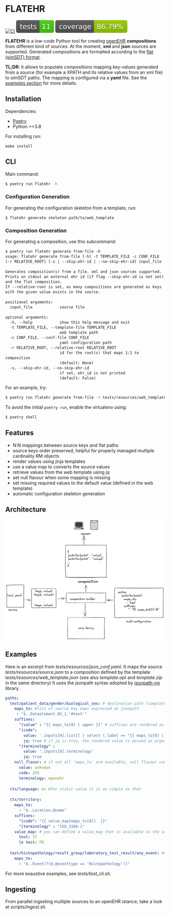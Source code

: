 # FLATEHR
[![CI](https://github.com/crs4/flatehr/actions/workflows/main.yaml/badge.svg)](https://github.com/crs4/flatehr/actions/workflows/main.yaml)
![test](./reports/tests-badge.svg)
![coverage](./reports/coverage-badge.svg)

**FLATEHR** is a *low-code* Python tool for creating [openEHR](https://www.openehr.org/) **compositions** from different kind of sources. At the moment, **xml** and **json** sources are supported.
Generated compositions are formatted according to the [flat (simSDT) format](https://specifications.openehr.org/releases/ITS-REST/latest/simplified_data_template.html). 


**TL;DR:** it allows to populate compositions mapping key-values generated from a source (for example a XPATH and its relative values from an xml file) to simSDT paths. 
The mapping is configured via a **yaml** file.
See the [examples section](#Examples) for more details.

## Installation
Dependencies:
 * [Poetry](https://python-poetry.org/)
 * Python >=3.8

For installing run:

```
make install
```

## CLI
Main command:

```bash
$ poetry run flatehr -h
```

### Configuration Generation

For generating the configuration skeleton from a template, run:
```
$ flatehr generate skeleton path/to/web_template
```

### Composition Generation

For generating a composition, use this subcommand:
```
$ poetry run flatehr generate from-file -h
usage: flatehr generate from-file [-h] -t TEMPLATE_FILE -c CONF_FILE [-r RELATIVE_ROOT] [-s | --skip-ehr-id | --no-skip-ehr-id] input_file

Generates composition(s) from a file. xml and json sources supported.
Prints on stdout an external ehr id (if flag --skip-ehr-id is not set) and the flat composition.
If --relative-root is set, as many compositions are generated as keys with the given value exists in the source.

positional arguments:
  input_file            source file

optional arguments:
  -h, --help            show this help message and exit
  -t TEMPLATE_FILE, --template-file TEMPLATE_FILE
                        web template path
  -c CONF_FILE, --conf-file CONF_FILE
                        yaml configuration path
  -r RELATIVE_ROOT, --relative-root RELATIVE_ROOT
                        id for the root(s) that maps 1:1 to composition
                        (default: None)
  -s, --skip-ehr-id, --no-skip-ehr-id
                        if set, ehr_id is not printed
                        (default: False)

```

For an example, try:
```bash
$ poetry run flatehr generate from-file -t tests/resources/web_template.json -c tests/resources/xml_conf.yaml --skip-ehr-id tests/resources/source.xml
```

To avoid the initial ```poetry run```, enable the virtualenv using:

```bash
$ poetry shell
```

## Features
 * N:N mappings between source keys and flat paths
 * source keys order preserved, helpful for properly managed multiple cardinality RM objects
 * render values using jinja templates
 * use a value map to converts the source values
 * retrieve values from the web template using jq
 * set null flavour when some mapping is missing
 * set missing required values to the default value (defined in the web template)
 * automatic configuration skeleton generation

## Architecture
![architecture](./docs/architecture.png)
## Examples
Here is an excerpt from *tests/resources/json_conf.yaml*. It maps the source *tests/resources/source.json* to a composition defined by the template *tests/resources/web_template.json* (see also *template.opt* and *template.zip* in the same directory) 
It uses the jsonpath syntax adopted by [jsonpath-ng](https://github.com/h2non/jsonpath-ng) library.

```yaml
paths:
  test/patient_data/gender/biological_sex: # destination path (completed by the suffixes below)
    maps_to: #list of source key maps expressed as jsonpath
     - "$..Dataelement_85_1.'#text'"
    suffixes:
      "|value" : "{{ maps_to[0] | upper }}" # suffixes are rendered as jinja templates, `maps_to` are available
      "|code":
        value: '.inputs[0].list[] | select (.label == "{{ maps_to[0] | upper }}") | .value'
        jq: true # if jq is true, the rendered value is passed as argument jq. The json input is the relative web template
      "|terminology" :
        value: '.inputs[0].terminology'
        jq: true
    null_flavor: # if not all `maps_to` are available, null flavour can be used
      value: unknown
      code: 253
      terminology: openehr

  ctx/language: en #for static value it is as simple as that

  ctx/territory:
    maps_to:
      - "$..Location.@name"
    suffixes:
      "|code": "{{ value_map[maps_to[0]]  }}"
      "|terminology" : "ISO_3166-1"
    value_map: # you can define a value_map that is available in the suffixes
      test: IT
      le test: FR

  test/histopathology/result_group/laboratory_test_result/any_event: #non leaf path with multiple cardinality can be mapped, they are increased when mapping occurs
    maps_to:
      - "$..Event[?(@.@eventtype == 'Histopathology')]"


```

For more exaustive examples, see *tests/test_cli.sh*.


## Ingesting
From parallel ingesting multiple sources to an openEHR istance, take a look at *scripts/ingest.sh*.


